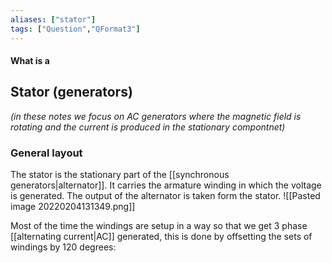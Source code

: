 ```yaml
---
aliases: ["stator"]
tags: ["Question","QFormat3"]
---
```


#### What is a
## Stator (generators)
*(in these notes we focus on AC generators where the magnetic field is rotating and the current is produced in the stationary compontnet)*

### General layout

The stator is the stationary part of the [[synchronous generators|alternator]]. It carries the armature winding in which the voltage is generated. The output of the alternator is taken form the stator.
![[Pasted image 20220204131349.png]]

Most of the time the windings are setup in a way so that we get 3 phase [[alternating current|AC]] generated, this is done by offsetting the sets of windings by 120 degrees: